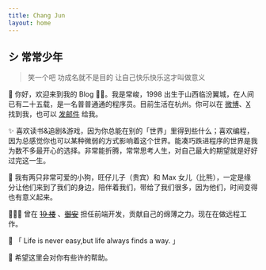 ```yaml
---
title: Chang Jun
layout: home
---
```


## シ 常常少年 

> 笑一个吧 功成名就不是目的 让自己快乐快乐这才叫做意义

🚀 你好，欢迎来到我的 Blog 👏🏻。我是常峻，1998 出生于山西临汾翼城，在人间已有二十五载，是一名普普通通的程序员。目前生活在杭州。你可以在 [微博](https://weibo.com/u/5484931522)、[X](https://twitter.com/52chinaweb) 找到我，也可以 [发邮件](mailto:52chinaweb@gmail.com) 给我。

✨ 喜欢读书&追剧&游戏，因为你总能在别的「世界」里得到些什么；喜欢编程，因为总感觉你也可以某种微弱的方式影响着这个世界。能凑巧跌进程序的世界是我为数不多最开心的选择。非常能折腾，常常思考人生，对自己最大的期望就是好好过完这一生。

🐶 我有两只非常可爱的小狗，旺仔儿子（贵宾）和 Max 女儿（比熊），一定是缘分让他们来到了我们的身边，陪伴着我们，带给了我们很多，因为他们，时间变得也有意义起来。

👨🏻‍💻 曾在 [~~19 楼~~](https://www.19lou.com/) 、[~~御安~~](http://www.yuan-info.com/#/index) 担任前端开发，贡献自己的绵薄之力。现在在做远程工作。

🌈 「 Life is never easy,but life always finds a way. 」

🌟 希望这里会对你有些许的帮助。

